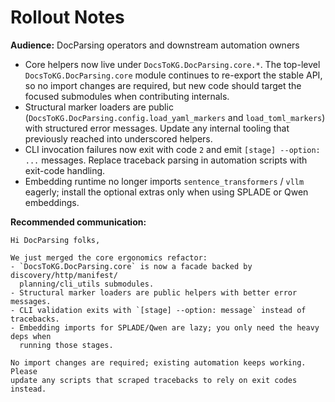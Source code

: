 # Rollout Notes

**Audience:** DocParsing operators and downstream automation owners

- Core helpers now live under `DocsToKG.DocParsing.core.*`. The top-level
  `DocsToKG.DocParsing.core` module continues to re-export the stable API, so
  no import changes are required, but new code should target the focused
  submodules when contributing internals.
- Structural marker loaders are public (`DocsToKG.DocParsing.config.load_yaml_markers`
  and `load_toml_markers`) with structured error messages. Update any internal
  tooling that previously reached into underscored helpers.
- CLI invocation failures now exit with code `2` and emit `[stage] --option: ...`
  messages. Replace traceback parsing in automation scripts with exit-code
  handling.
- Embedding runtime no longer imports `sentence_transformers` / `vllm` eagerly;
  install the optional extras only when using SPLADE or Qwen embeddings.

**Recommended communication:**

```
Hi DocParsing folks,

We just merged the core ergonomics refactor:
- `DocsToKG.DocParsing.core` is now a facade backed by discovery/http/manifest/
  planning/cli_utils submodules.
- Structural marker loaders are public helpers with better error messages.
- CLI validation exits with `[stage] --option: message` instead of tracebacks.
- Embedding imports for SPLADE/Qwen are lazy; you only need the heavy deps when
  running those stages.

No import changes are required; existing automation keeps working. Please
update any scripts that scraped tracebacks to rely on exit codes instead.
```

